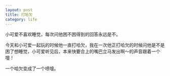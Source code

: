 ```yaml
---
layout: post
title: 打哈欠
category: life
---
```


小可爱不喜欢睡觉，每次问他困不困得到的回答永远是不。

今天和小可爱一起玩的时候他一直打哈欠，我在一次他正打哈欠的时候问他是不是困了想睡觉，小可爱听见后，本来快要合上的嘴巴立马发出啊～的声音跟着一个嚏！

一个哈欠变成了一个喷嚏。
